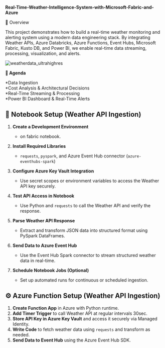**Real-Time-Weather-Intelligence-System-with-Microsoft-Fabric-and-Azure**

📘 Overview

This project demonstrates how to build a real-time weather monitoring and alerting system using a modern data engineering stack. By integrating Weather APIs, Azure Databricks, Azure Functions, Event Hubs, Microsoft Fabric, Kusto DB, and Power BI, we enable real-time data streaming, processing, visualization, and alerts.

![weatherdata_ultrahighres](https://github.com/user-attachments/assets/8ede0de6-bb41-4987-a736-a66df0aae22d)


**📅 Agenda**

*Data Ingestion  
*Cost Analysis & Architectural Decisions  
*Real-Time Streaming & Processing  
*Power BI Dashboard & Real-Time Alerts  




## 📓 Notebook Setup (Weather API Ingestion)

1. **Create a Development Environment**  
   - on fabric notebook.

2. **Install Required Libraries**  
   - `requests`, `pyspark`, and Azure Event Hub connector (`azure-eventhubs-spark`)

3. **Configure Azure Key Vault Integration**  
   - Use secret scopes or environment variables to access the Weather API key securely.

4. **Test API Access in Notebook**  
   - Use Python and `requests` to call the Weather API and verify the response.

5. **Parse Weather API Response**  
   - Extract and transform JSON data into structured format using PySpark DataFrames.

6. **Send Data to Azure Event Hub**  
   - Use the Event Hub Spark connector to stream structured weather data in real-time.

7. **Schedule Notebook Jobs (Optional)**  
   - Set up automated runs for continuous or scheduled ingestion.



  
## ⚙️ Azure Function Setup (Weather API Ingestion)

1. **Create Function App** in Azure with Python runtime.  
2. **Add Timer Trigger** to call Weather API at regular intervals 30sec.  
3. **Store API Key in Azure Key Vault** and access it securely via Managed Identity.  
4. **Write Code** to fetch weather data using `requests` and transform as needed.  
5. **Send Data to Event Hub** using the Azure Event Hub SDK. 


